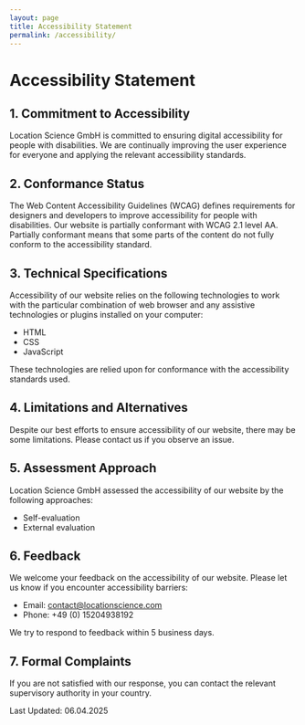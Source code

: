 ```yaml
---
layout: page
title: Accessibility Statement
permalink: /accessibility/
---
```


# Accessibility Statement

## 1. Commitment to Accessibility

Location Science GmbH is committed to ensuring digital accessibility for people with disabilities. We are continually improving the user experience for everyone and applying the relevant accessibility standards.

## 2. Conformance Status

The Web Content Accessibility Guidelines (WCAG) defines requirements for designers and developers to improve accessibility for people with disabilities. Our website is partially conformant with WCAG 2.1 level AA. Partially conformant means that some parts of the content do not fully conform to the accessibility standard.

## 3. Technical Specifications

Accessibility of our website relies on the following technologies to work with the particular combination of web browser and any assistive technologies or plugins installed on your computer:

- HTML
- CSS
- JavaScript

These technologies are relied upon for conformance with the accessibility standards used.

## 4. Limitations and Alternatives

Despite our best efforts to ensure accessibility of our website, there may be some limitations. Please contact us if you observe an issue.

## 5. Assessment Approach

Location Science GmbH assessed the accessibility of our website by the following approaches:
- Self-evaluation
- External evaluation

## 6. Feedback

We welcome your feedback on the accessibility of our website. Please let us know if you encounter accessibility barriers:

- Email: [contact@locationscience.com](mailto:contact@locationscience.com)
- Phone: +49 (0) 15204938192

We try to respond to feedback within 5 business days.

## 7. Formal Complaints

If you are not satisfied with our response, you can contact the relevant supervisory authority in your country.

Last Updated: 06.04.2025 
